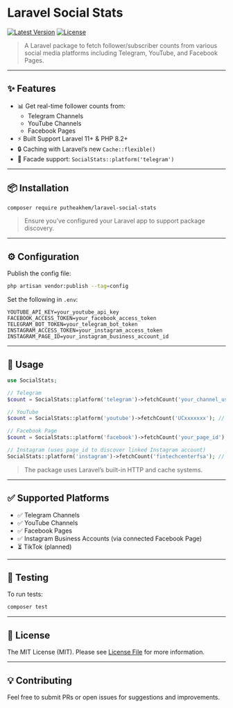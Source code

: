 # Laravel Social Stats

[![Latest Version](https://img.shields.io/packagist/v/putheakhem/laravel-social-stats.svg?style=flat-square)](https://packagist.org/packages/putheakhem/laravel-social-stats)
[![License](https://img.shields.io/github/license/putheakhem/laravel-social-stats.svg?style=flat-square)](LICENSE)

> A Laravel package to fetch follower/subscriber counts from various social media platforms including Telegram, YouTube, and Facebook Pages.

---

## ✨ Features

- 📊 Get real-time follower counts from:
    - Telegram Channels
    - YouTube Channels
    - Facebook Pages
- ⚡ Built Support Laravel 11+ & PHP 8.2+
- 🔒 Caching with Laravel’s new `Cache::flexible()`
- 🧹 Facade support: `SocialStats::platform('telegram')`

---

## 📦 Installation

```bash
composer require putheakhem/laravel-social-stats
```

> Ensure you’ve configured your Laravel app to support package discovery.

---

## ⚙️ Configuration

Publish the config file:

```bash
php artisan vendor:publish --tag=config
```

Set the following in `.env`:

```env
YOUTUBE_API_KEY=your_youtube_api_key
FACEBOOK_ACCESS_TOKEN=your_facebook_access_token
TELEGRAM_BOT_TOKEN=your_telegram_bot_token
INSTAGRAM_ACCESS_TOKEN=your_instagram_access_token
INSTAGRAM_PAGE_ID=your_instagram_business_account_id
```

---

## 🔧 Usage

```php
use SocialStats;

// Telegram
$count = SocialStats::platform('telegram')->fetchCount('your_channel_username'); // No @ symbol

// YouTube
$count = SocialStats::platform('youtube')->fetchCount('UCxxxxxxx'); // Channel ID

// Facebook Page
$count = SocialStats::platform('facebook')->fetchCount('your_page_id'); // Page ID Number (3127652********)

// Instagram (uses page_id to discover linked Instagram account)
SocialStats::platform('instagram')->fetchCount('fintechcenterfsa'); // Instagram username
```

> The package uses Laravel’s built-in HTTP and cache systems.

---

## ✅ Supported Platforms

- ✅ Telegram Channels
- ✅ YouTube Channels
- ✅ Facebook Pages
- ✅ Instagram Business Accounts (via connected Facebook Page)
- ⏳ TikTok (planned)

---

## 🔪 Testing

To run tests:

```bash
composer test
```

---

## 📄 License

The MIT License (MIT). Please see [License File](LICENSE) for more information.

---

## 💡 Contributing

Feel free to submit PRs or open issues for suggestions and improvements.

